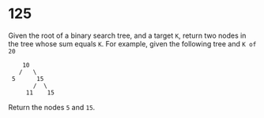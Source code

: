 [_metadata_:difficulty]:-  "Easy"
[_metadata_:asker]:-       "Google"
[_metadata_:tags]:-        "binary-tree"

# 125

Given the root of a binary search tree, and a target `K`, return two nodes in the tree whose sum equals `K`.
For example, given the following tree and `K of 20`

```
    10
   /   \
 5      15
       /  \
     11    15
```

Return the nodes `5` and `15`.
